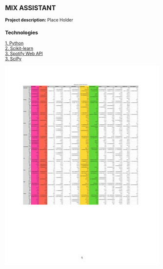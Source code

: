 ## MIX ASSISTANT 

**Project description:** Place Holder

### Technologies 
<p>
<a href="https://www.python.org">1. Python</a>
  <br>
<a href="https://scikit-learn.org/stable/">2. Scikit-learn</a>
  <br>
 <a href="https://developer.spotify.com/dashboard/login">3. Spotify Web API</a>
  <br>
 <a href="https://www.scipy.org">3. SciPy</a> 
  <br>
</p>  

<img src="pdf/Description.pdf?raw=true"/>
